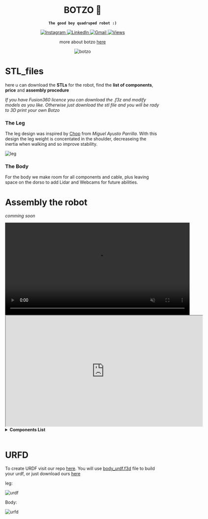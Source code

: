 <div align="center">
<h1>BOTZO 🐾</h1>

**`The good boy quadruped robot :)`**

<p align="center">
    <a href="https://www.instagram.com/botzo.ie/" target="_blank" rel="noopener noreferrer">
        <img alt="Instagram" src="https://img.shields.io/badge/Instagram-%232C3454.svg?style=for-the-badge&logo=Instagram&logoColor=white" />
    </a>
    <a href="" target="_blank" rel="noopener noreferrer">
        <img alt="LinkedIn" src="https://img.shields.io/badge/Youtube-%232C3454.svg?style=for-the-badge&logo=Youtube&logoColor=white" />
    </a>
    <a href="mailto:botzoteam@gmail.com">
        <img alt="Gmail" src="https://img.shields.io/badge/Gmail-2c3454?style=for-the-badge&logo=gmail&logoColor=white" />
    </a>
    <a href="">
        <img alt="Views" src="https://komarev.com/ghpvc/?username=botzo&color=blue&style=for-the-badge&abbreviated=true" />
    </a>

more about botzo [here](https://github.com/IERoboticsAILab/botzo)

![botzo](https://github.com/botzo-team/our_images_and_videos/blob/main/botzo_new_final_design.png)

</p>
</div>


# STL_files
here u can download the **STLs** for the robot, find the **list of components**, **price** and **assembly procedure**

_If you have Fusion360 licence you can download the .f3z and modify models as you like. Otherwise just download the stl file and you will be rady to 3D print your own Botzo_


### The Leg

The leg design was inspired by [Chop](https://hackaday.io/project/171456-diy-hobby-servos-quadruped-robot/details) from _Miguel Ayusto Parrilla_. With this design the leg weight is concentated in the shoulder, decreaseing the inertia when walking and so improve stability.

![leg](https://github.com/botzo-team/our_images_and_videos/blob/main/FULL_LEG.gif)


### The Body

For the body we make room for all components and cable, plus leaving space on the dorso to add Lidar and Webcams for future abilities.


# Assembly the robot

_comming soon_

<video width="600" autoplay loop muted playsinline>
  <source src="https://drive.google.com/file/d/1czPk45Xd2ltpSe7baF9zT-7nEJ74sJd3/view?usp=sharing" type="video/mp4">
  Your browser does not support the video tag.
</video>

<iframe src="https://drive.google.com/file/d/FILE_ID/preview" width="640" height="360" allow="autoplay" allowfullscreen></iframe>



<details>
  <summary><strong>Components List</strong></summary>


| Quantity | Component                        | Link         | Price (Single) | Component Total | Status       | Description                           | Measures (cm) |
|----------|----------------------------------|-------------|----------------|----------------|--------------|--------------------------------------|--------------|
| x1       | Arduino Mega                     | Amazon      | 25.99€         | 25.99€         | In the lab   | Control over servos and IMU         |              |
| x1       | Raspberry Pi                     | -           | -              | -              | In the lab   | Brain                                |              |
| x1       | Raspberry Pi camera module V2 8MP | Amazon      | 13.79€         | 13.79€         | In the lab   | Camera module for Raspberry         |              |
| x1       | Buck converter 5V-5A out         | Amazon      | 11.99€         | 11.99€         | In the lab   | Buck converter 5V-5A (25W) for Rpi  |              |
| x5       | Buck converter 5-40V 12A out     | Amazon      | 35.99€         | 35.99€         | In the lab   | Buck converters for servos          | 6x5x2        |
| x12      | Servo DS3225 25kg                | -           | -              | -              | In the lab   | Actuators for legs                  |              |
| x1       | MPU-6050                         | -           | -              | -              | In the lab   | Balancing sensor                    | 2x2.3x0.7    |
| x2       | LiPo batteries RC                | Amazon      | 45.99€         | 91.98€         | In the lab   | Power in series                     |              |
| x1       | Oled Display                     | Amazon      | 9.99€          | 9.99€          | In the lab   | Display informations                |              |
| x1       | PS3 controller                   | Amazon      | 17.99€         | 17.99€         | In the lab   | PS3 controller to move robot        |              |
| x20      | 8x3x4 mm bearings                | Amazon (x2) | 7.09€          | 14.18€         | Need to buy  | Bearings for moving parts           |              |
| x1       | Dean T Connectors                | Amazon      | 9.99€          | 9.99€          | In the lab   | Connection of the circuit           |              |
| x1       | Cables 14 AWG                    | Amazon      | 25.5€          | 25.5€          | In the lab   | Cables high current                 |              |
| x1       | Cables 10 AWG                    | Amazon      | 16.99€         | 16.99€         | Need to buy  | Cables high current                 |              |
| x1       | TPU Bambu filament               | Bambu       | 44.73€         | 44.73€         | Need to buy  | TPU for foot                        |              |

**Total: 256.39€**

</details>

<to do>

<br>

# URFD

To create URDF visit our repo [here](https://github.com/botzo-team/create_URDF).
You will use [body_urdf.f3d](https://github.com/botzo-team/STL_files/blob/main/URDF%20file/body_urdf.f3d) file to build your urdf, or just download ours [here](https://github.com/IERoboticsAILab/botzo_STLs/tree/main/URDF%20file)

leg:

![urdf](https://github.com/botzo-team/our_images_and_videos/blob/main/urdf_leg.png)

Body:

![urfd](https://github.com/botzo-team/our_images_and_videos/blob/main/urdf_body.png)